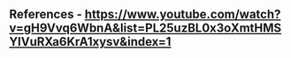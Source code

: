 ## References - https://www.youtube.com/watch?v=gH9Vvq6WbnA&list=PL25uzBL0x3oXmtHMSYIVuRXa6KrA1xysv&index=1